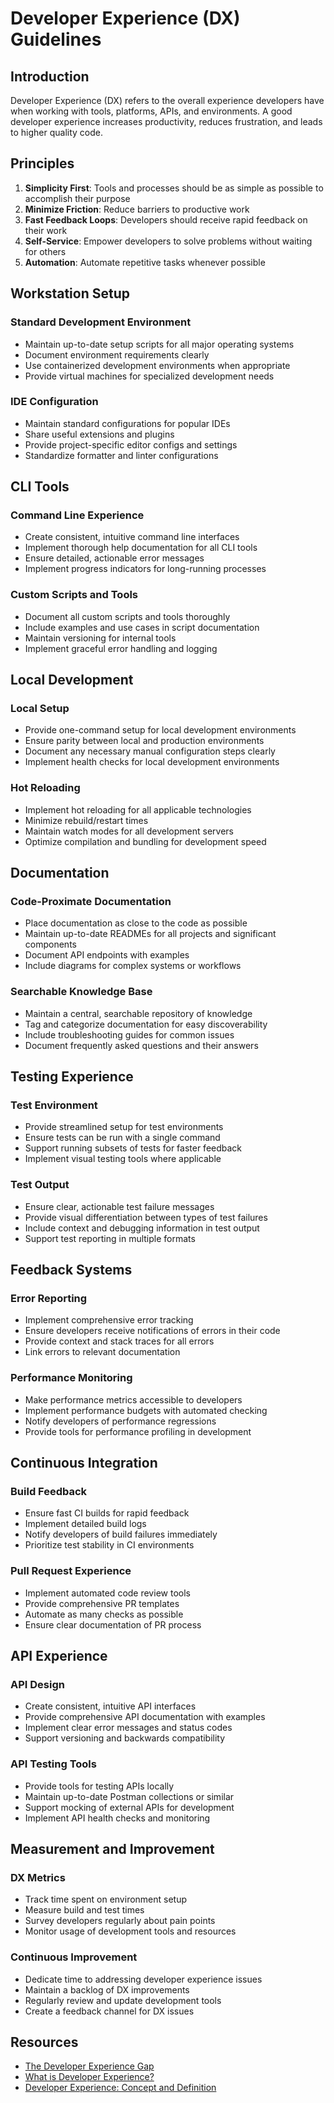 # Developer Experience (DX) Guidelines

## Introduction

Developer Experience (DX) refers to the overall experience developers have when working with tools, platforms, APIs, and environments. A good developer experience increases productivity, reduces frustration, and leads to higher quality code.

## Principles

1. **Simplicity First**: Tools and processes should be as simple as possible to accomplish their purpose
2. **Minimize Friction**: Reduce barriers to productive work
3. **Fast Feedback Loops**: Developers should receive rapid feedback on their work
4. **Self-Service**: Empower developers to solve problems without waiting for others
5. **Automation**: Automate repetitive tasks whenever possible

## Workstation Setup

### Standard Development Environment

- Maintain up-to-date setup scripts for all major operating systems
- Document environment requirements clearly
- Use containerized development environments when appropriate
- Provide virtual machines for specialized development needs

### IDE Configuration

- Maintain standard configurations for popular IDEs
- Share useful extensions and plugins
- Provide project-specific editor configs and settings
- Standardize formatter and linter configurations

## CLI Tools

### Command Line Experience

- Create consistent, intuitive command line interfaces
- Implement thorough help documentation for all CLI tools
- Ensure detailed, actionable error messages
- Implement progress indicators for long-running processes

### Custom Scripts and Tools

- Document all custom scripts and tools thoroughly
- Include examples and use cases in script documentation
- Maintain versioning for internal tools
- Implement graceful error handling and logging

## Local Development

### Local Setup

- Provide one-command setup for local development environments
- Ensure parity between local and production environments
- Document any necessary manual configuration steps clearly
- Implement health checks for local development environments

### Hot Reloading

- Implement hot reloading for all applicable technologies
- Minimize rebuild/restart times
- Maintain watch modes for all development servers
- Optimize compilation and bundling for development speed

## Documentation

### Code-Proximate Documentation

- Place documentation as close to the code as possible
- Maintain up-to-date READMEs for all projects and significant components
- Document API endpoints with examples
- Include diagrams for complex systems or workflows

### Searchable Knowledge Base

- Maintain a central, searchable repository of knowledge
- Tag and categorize documentation for easy discoverability
- Include troubleshooting guides for common issues
- Document frequently asked questions and their answers

## Testing Experience

### Test Environment

- Provide streamlined setup for test environments
- Ensure tests can be run with a single command
- Support running subsets of tests for faster feedback
- Implement visual testing tools where applicable

### Test Output

- Ensure clear, actionable test failure messages
- Provide visual differentiation between types of test failures
- Include context and debugging information in test output
- Support test reporting in multiple formats

## Feedback Systems

### Error Reporting

- Implement comprehensive error tracking
- Ensure developers receive notifications of errors in their code
- Provide context and stack traces for all errors
- Link errors to relevant documentation

### Performance Monitoring

- Make performance metrics accessible to developers
- Implement performance budgets with automated checking
- Notify developers of performance regressions
- Provide tools for performance profiling in development

## Continuous Integration

### Build Feedback

- Ensure fast CI builds for rapid feedback
- Implement detailed build logs
- Notify developers of build failures immediately
- Prioritize test stability in CI environments

### Pull Request Experience

- Implement automated code review tools
- Provide comprehensive PR templates
- Automate as many checks as possible
- Ensure clear documentation of PR process

## API Experience

### API Design

- Create consistent, intuitive API interfaces
- Provide comprehensive API documentation with examples
- Implement clear error messages and status codes
- Support versioning and backwards compatibility

### API Testing Tools

- Provide tools for testing APIs locally
- Maintain up-to-date Postman collections or similar
- Support mocking of external APIs for development
- Implement API health checks and monitoring

## Measurement and Improvement

### DX Metrics

- Track time spent on environment setup
- Measure build and test times
- Survey developers regularly about pain points
- Monitor usage of development tools and resources

### Continuous Improvement

- Dedicate time to addressing developer experience issues
- Maintain a backlog of DX improvements
- Regularly review and update development tools
- Create a feedback channel for DX issues

## Resources

- [The Developer Experience Gap](https://redmonk.com/jgovernor/2019/05/31/the-developer-experience-gap-why-software-is-eating-programming/)
- [What is Developer Experience?](https://medium.com/dailyjs/what-is-dx-developer-experience-401a0e44a9d9)
- [Developer Experience: Concept and Definition](https://queue.acm.org/detail.cfm?id=3595878)
